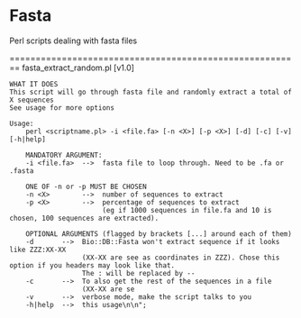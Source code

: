 Fasta
=====

Perl scripts dealing with fasta files

========================================================
fasta_extract_random.pl [v1.0]

    WHAT IT DOES
	This script will go through fasta file and randomly extract a total of X sequences
	See usage for more options

	Usage:
	    perl <scriptname.pl> -i <file.fa> [-n <X>] [-p <X>] [-d] [-c] [-v] [-h|help]
		
	    MANDATORY ARGUMENT:	
	    -i <file.fa>  -->  fasta file to loop through. Need to be .fa or .fasta
	    
	    ONE OF -n or -p MUST BE CHOSEN
	    -n <X>        -->  number of sequences to extract
	    -p <X>        -->  percentage of sequences to extract 
	                       (eg if 1000 sequences in file.fa and 10 is chosen, 100 sequences are extracted).
		 
	    OPTIONAL ARGUMENTS (flagged by brackets [...] around each of them)
	    -d       -->  Bio::DB::Fasta won't extract sequence if it looks like ZZZ:XX-XX 
	                  (XX-XX are see as coordinates in ZZZ). Chose this option if you headers may look like that.
	                  The : will be replaced by --
	    -c       -->  To also get the rest of the sequences in a file
	                  (XX-XX are se
	    -v       -->  verbose mode, make the script talks to you      
	    -h|help  -->  this usage\n\n";
